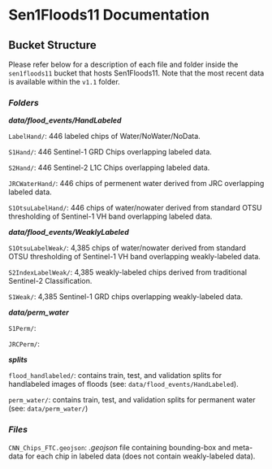 # **Sen1Floods11 Documentation**

## **Bucket Structure**
Please refer below for a description of each file and folder inside the `sen1floods11` bucket that hosts Sen1Floods11.
Note that the most recent data is available within the `v1.1` folder.

### _**Folders**_

_**data/flood_events/HandLabeled**_

`LabelHand/`: 446 labeled chips of Water/NoWater/NoData.

`S1Hand/`: 446 Sentinel-1 GRD Chips overlapping labeled data.

`S2Hand/`: 446 Sentinel-2 L1C Chips overlapping labeled data.

`JRCWaterHand/`: 446 chips of permenent water derived from JRC overlapping labeled data.

`S1OtsuLabelHand/`: 446 chips of water/nowater derived from standard OTSU thresholding of Sentinel-1 VH band overlapping labeled data.

_**data/flood_events/WeaklyLabeled**_

`S1OtsuLabelWeak/`: 4,385 chips of water/nowater derived from standard OTSU thresholding of Sentinel-1 VH band overlapping weakly-labeled data.

`S2IndexLabelWeak/`: 4,385 weakly-labeled chips derived from traditional Sentinel-2 Classification.

`S1Weak/`: 4,385 Sentinel-1 GRD chips overlapping weakly-labeled data.

_**data/perm_water**_

`S1Perm/`:

`JRCPerm/`: 

_**splits**_

`flood_handlabeled/`: contains train, test, and validation splits for handlabeled images of floods (see: `data/flood_events/HandLabeled`).

`perm_water/`: contains train, test, and validation splits for permanent water (see: `data/perm_water/`)

### _**Files**_

`CNN_Chips_FTC.geojson`: _.geojson_ file containing bounding-box and meta-data for each chip in labeled data (does not contain weakly-labeled data).